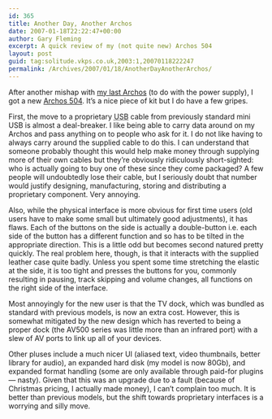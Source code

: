 ```yaml
---
id: 365
title: Another Day, Another Archos
date: 2007-01-18T22:22:47+00:00
author: Gary Fleming
excerpt: A quick review of my (not quite new) Archos 504
layout: post
guid: tag:solitude.vkps.co.uk,2003:1,20070118222247
permalink: /Archives/2007/01/18/AnotherDayAnotherArchos/
---
```

After another mishap with [my last Archos](/Archives/2006/08/17/ArchosAndService) (to do with the power supply), I got a new [Archos 504](http://www.archos.com/products/video/archos_504/). It&#8217;s a nice piece of kit but I do have a few gripes.

First, the move to a proprietary <acronym title="Universal Serial Bus">USB</acronym> cable from previously standard mini USB is almost a deal-breaker. I like being able to carry data around on my Archos and pass anything on to people who ask for it. I do not like having to always carry around the supplied cable to do this. I can understand that someone probably thought this would help make money through supplying more of their own cables but they&#8217;re obviously ridiculously short-sighted: who is actually going to buy one of these since they come packaged? A few people will undoubtedly lose their cable, but I seriously doubt that number would justify designing, manufacturing, storing and distributing a proprietary component. Very annoying.

Also, while the physical interface is more obvious for first time users (old users have to make some small but ultimately good adjustments), it has flaws. Each of the buttons on the side is actually a double-button i.e. each side of the button has a different function and so has to be tilted in the appropriate direction. This is a little odd but becomes second natured pretty quickly. The real problem here, though, is that it interacts with the supplied leather case quite badly. Unless you spent some time stretching the elastic at the side, it is too tight and presses the buttons for you, commonly resulting in pausing, track skipping and volume changes, all functions on the right side of the interface.

Most annoyingly for the new user is that the TV dock, which was bundled as standard with previous models, is now an extra cost. However, this is somewhat mitigated by the new design which has reverted to being a proper dock (the AV500 series was little more than an infrared port) with a slew of AV ports to link up all of your devices.

Other pluses include a much nicer UI (aliased text, video thumbnails, better library for audio), an expanded hard disk (my model is now 80Gb), and expanded format handling (some are only available through paid-for plugins &#8212; nasty). Given that this was an upgrade due to a fault (because of Christmas pricing, I actually made money), I can&#8217;t complain too much. It is better than previous models, but the shift towards proprietary interfaces is a worrying and silly move.